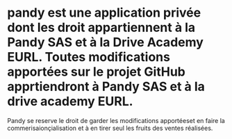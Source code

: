 # pandy est une application privée dont les droit appartiennent à la Pandy SAS et à la Drive Academy EURL. Toutes modifications apportées sur le projet GitHub apprtiendront à Pandy SAS et à la drive academy EURL.
Pandy se reserve le droit de garder les modifications apportéeset en faire la commerisaionçialisation et à en tirer seul les fruits des ventes réalisées.
